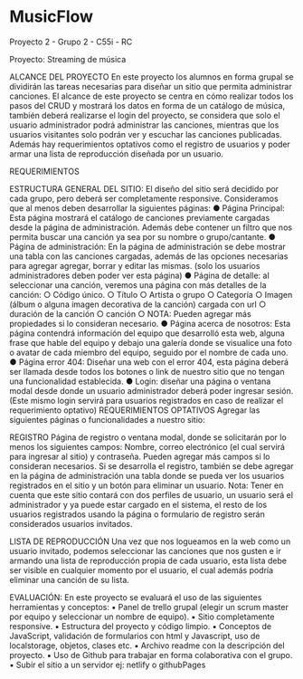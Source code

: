 # MusicFlow
Proyecto 2 - Grupo 2 - C55i - RC

Proyecto: Streaming de música

ALCANCE DEL PROYECTO
En este proyecto los alumnos en forma grupal se dividirán las tareas necesarias para diseñar un sitio que
permita administrar canciones.
El alcance de este proyecto se centra en cómo realizar todos los pasos del CRUD y mostrará los datos en
forma de un catálogo de música, también deberá realizarse el login del proyecto, se considera que solo el
usuario administrador podrá administrar las canciones, mientras que los usuarios visitantes solo podrán
ver y escuchar las canciones publicadas. Además hay requerimientos optativos como el registro de
usuarios y poder armar una lista de reproducción diseñada por un usuario.

REQUERIMIENTOS

ESTRUCTURA GENERAL DEL SITIO:
El diseño del sitio será decidido por cada grupo, pero deberá ser completamente responsive.
Consideramos que al menos deben desarrollar la siguientes páginas:
● Página Principal: Esta página mostrará el catálogo de canciones previamente cargadas desde la
página de administración. Además debe contener un filtro que nos permita buscar una canción ya
sea por su nombre o grupo/cantante.
● Página de administración: En la página de administración se debe mostrar una tabla con las
canciones cargadas, además de las opciones necesarias para agregar agregar, borrar y editar las
mismas. (solo los usuarios administradores deben poder ver esta página)
● Página de detalle: al seleccionar una canción, veremos una página con más detalles de la canción:
○ Código único.
○ Título
○ Artista o grupo
○ Categoría
○ Imagen (álbum o alguna imagen decorativa de la canción) cargada con url
○ duración de la canción
○ canción
○ NOTA: Pueden agregar más propiedades si lo consideran necesario.
● Página acerca de nosotros: Esta página contendrá información del equipo que desarrolló esta
web, alguna frase que hable del equipo y debajo una galería donde se visualice una foto o avatar
de cada miembro del equipo, seguido por el nombre de cada uno.
● Página error 404: Diseñar una web con el error 404, esta página deberá ser llamada desde todos
los botones o link de nuestro sitio que no tengan una funcionalidad establecida.
● Login: diseñar una página o ventana modal desde donde un usuario administrador deberá poder
ingresar sesión. (Este mismo login servirá para usuarios registrados en caso de realizar el
requerimiento optativo)
REQUERIMIENTOS OPTATIVOS
Agregar las siguientes páginas o funcionalidades a nuestro sitio:

REGISTRO
Página de registro o ventana modal, donde se solicitarán por lo menos los siguientes campos: Nombre,
correo electrónico (el cual servirá para ingresar al sitio) y contraseña. Pueden agregar más campos si lo
consideran necesarios. Si se desarrolla el registro, también se debe agregar en la página de administración
una tabla donde se pueda ver los usuarios registrados en el sitio y un botón para eliminar un usuario.
Nota: Tener en cuenta que este sitio contará con dos perfiles de usuario, un usuario será el administrador
y ya puede estar cargado en el sistema, el resto de los usuarios registrados usando la página o formulario
de registro serán considerados usuarios invitados.

LISTA DE REPRODUCCIÓN
Una vez que nos logueamos en la web como un usuario invitado, podemos seleccionar las canciones que
nos gusten e ir armando una lista de reproducción propia de cada usuario, esta lista debe ser visible en
cualquier momento por el usuario, el cual además podría eliminar una canción de su lista.

EVALUACIÓN:
En este proyecto se evaluará el uso de las siguientes herramientas y conceptos:
▪ Panel de trello grupal (elegir un scrum master por equipo y seleccionar un nombre de equipo).
▪ Sitio completamente responsive.
▪ Estructura del proyecto y código limpio.
▪ Conceptos de JavaScript, validación de formularios con html y Javascript, uso de localstorage, objetos,
clases etc.
▪ Archivo readme con la descripción del proyecto.
▪ Uso de Github para trabajar en forma colaborativa con el grupo.
▪ Subir el sitio a un servidor ej: netlify o githubPages
